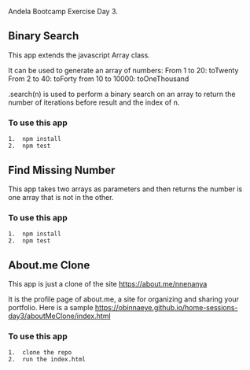 Andela Bootcamp Exercise Day 3.

## Binary Search
This app extends the javascript Array class.

It can be used to generate an array of numbers:
    From 1 to 20: toTwenty
    From 2 to 40: toForty
    from 10 to 10000: toOneThousand
    
.search(n) is used to perform a binary search on an array to return the number of iterations before result and the index of n.

### To use this app
    1.  npm install
    2.  npm test
    
## Find Missing Number
This app takes two arrays as parameters and then returns the number is one array that is not in the other.

### To use this app
    1.  npm install
    2.  npm test
    
## About.me Clone
This app is just a clone of the site https://about.me/nnenanya

It is the profile page of about.me, a site for organizing and sharing your portfolio.
Here is a sample https://obinnaeye.github.io/home-sessions-day3/aboutMeClone/index.html

### To use this app
    1.  clone the repo
    2.  run the index.html
    